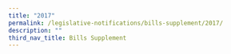 ```yaml
---
title: "2017"
permalink: /legislative-notifications/bills-supplement/2017/
description: ""
third_nav_title: Bills Supplement
---
```

